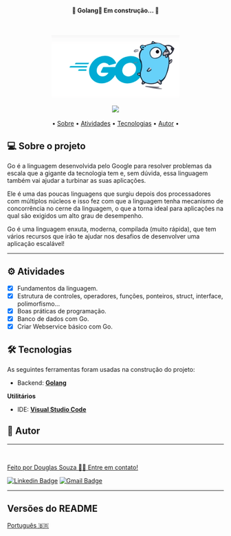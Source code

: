 <h4 align="center"> 
    🚧  Golang🚀 Em construção... 🚧
  </h4>
  <br>
  
<p align="center">
    <img src="img/logo.png">
</p>

<p align="center">
  <img src="https://img.shields.io/badge/Golang-V1.13.8-blue">
</p>

<p align="center">
  • <a href="#-sobre-o-projeto">Sobre</a> •
    <a href="#-atividades">Atividades</a> •
    <a href="#-tecnologias">Tecnologias</a> • 
    <a href="#-autor">Autor</a> • 
</p>

## 💻 Sobre o projeto

  Go é a linguagem desenvolvida pelo Google para resolver problemas da escala que a gigante da tecnologia tem e, sem dúvida, essa linguagem também vai ajudar a turbinar as suas aplicações.

Ele é uma das poucas linguagens que surgiu depois dos processadores com múltiplos núcleos e isso fez com que a linguagem tenha mecanismo de concorrência no cerne da linguagem, o que a torna ideal para aplicações na qual são exigidos um alto grau de desempenho.

Go é uma linguagem enxuta, moderna, compilada (muito rápida), que tem vários recursos que irão te ajudar nos desafios de desenvolver uma aplicação escalável!

---

## ⚙️ Atividades
  
- [x] Fundamentos da linguagem.
- [x] Estrutura de controles, operadores, funções, ponteiros, struct, interface, polimorfismo...
- [x] Boas práticas de programação.
- [x] Banco de dados com Go.
- [x] Criar Webservice básico com Go.

## 🛠 Tecnologias

As seguintes ferramentas foram usadas na construção do projeto:

- Backend: **[Golang](https://go.dev/)**

**Utilitários**

-   IDE:  **[Visual Studio Code](https://code.visualstudio.com/)**

## 🦸 Autor
---

<a href="#">
 <img style="border-radius: 50%;" src="https://avatars.githubusercontent.com/u/50157211?s=120&v=4" width="100px;" alt=""/>
 <br />

Feito por Douglas Souza 👋🏽 Entre em contato!

[![Linkedin Badge](https://img.shields.io/badge/-Douglas-blue?style=flat-square&logo=Linkedin&logoColor=white&link=https://www.linkedin.com/in/dagurasujava/)](https://www.linkedin.com/in/dagurasujava/) 
[![Gmail Badge](https://img.shields.io/badge/-contini.ds@gmail.com-c14438?style=flat-square&logo=Gmail&logoColor=white&link=mailto:contini.ds@gmail.com)](mailto:contini.ds@gmail.com)
 
---

##  Versões do README

[Português 🇧🇷](./README.md) 
